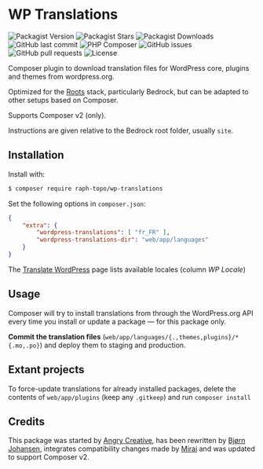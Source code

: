 # WP Translations

![Packagist Version](https://img.shields.io/packagist/v/raph-topo/wp-translations)
![Packagist Stars](https://img.shields.io/packagist/stars/raph-topo/wp-translations)
![Packagist Downloads](https://img.shields.io/packagist/dt/raph-topo/wp-translations)
![GitHub last commit](https://img.shields.io/github/last-commit/raph-topo/wp-translations)
![PHP Composer](https://github.com/raph-topo/wp-translations/workflows/PHP%20Composer/badge.svg?branch=master)
![GitHub issues](https://img.shields.io/github/issues/raph-topo/wp-translations)
![GitHub pull requests](https://img.shields.io/github/issues-pr/raph-topo/wp-translations)
![License](https://img.shields.io/github/license/raph-topo/wp-translations)

Composer plugin to download translation files for WordPress core, plugins and themes from wordpress.org.

Optimized for the [Roots](https://roots.io/) stack, particularly Bedrock, but can be adapted to other setups based on Composer.

Supports Composer v2 (only).

Instructions are given relative to the Bedrock root folder, usually `site`.

## Installation

Install with:
```bash
$ composer require raph-topo/wp-translations
```

Set the following options in `composer.json`:
```json
{
    "extra": {
        "wordpress-translations": [ "fr_FR" ],
        "wordpress-translations-dir": "web/app/languages"
    }
}
```

The [Translate WordPress](https://make.wordpress.org/polyglots/teams/) page lists available locales (column *WP Locale*)

## Usage

Composer will try to install translations from through the WordPress.org API every time you install or update a package — for this package only.

**Commit the translation files** (`web/app/languages/{.,themes,plugins}/*{.mo,.po}`) and deploy them to staging and production.

## Extant projects

To force-update translations for already installed packages, delete the contents of `web/app/plugins` (keep any `.gitkeep`) and run `composer install`

## Credits

This package was started by [Angry Creative](https://github.com/Angrycreative/composer-plugin-language-update), has been rewritten by [Bjørn Johansen](https://github.com/bjornjohansen/wplang), integrates compatibility changes made by [Mirai](https://github.com/mirai-wordpress/wplang) and was updated to support Composer v2.
